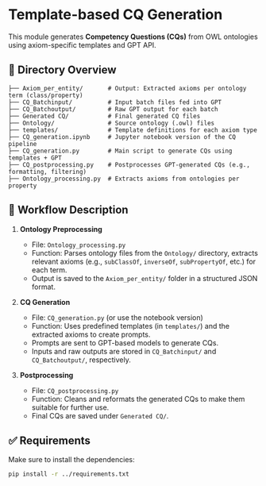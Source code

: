 # Template-based CQ Generation

This module generates **Competency Questions (CQs)** from OWL ontologies using axiom-specific templates and GPT API.

## 📁 Directory Overview

```
├── Axiom_per_entity/       # Output: Extracted axioms per ontology term (class/property)
├── CQ_Batchinput/          # Input batch files fed into GPT
├── CQ_Batchoutput/         # Raw GPT output for each batch
├── Generated CQ/           # Final generated CQ files
├── Ontology/               # Source ontology (.owl) files
├── templates/              # Template definitions for each axiom type
├── CQ_generation.ipynb     # Jupyter notebook version of the CQ pipeline
├── CQ_generation.py        # Main script to generate CQs using templates + GPT
├── CQ_postprocessing.py    # Postprocesses GPT-generated CQs (e.g., formatting, filtering)
├── Ontology_processing.py  # Extracts axioms from ontologies per property
```

## 🔧 Workflow Description

1. **Ontology Preprocessing**

   - File: `Ontology_processing.py`
   - Function: Parses ontology files from the `Ontology/` directory, extracts relevant axioms (e.g., `subClassOf`, `inverseOf`, `subPropertyOf`, etc.) for each term.
   - Output is saved to the `Axiom_per_entity/` folder in a structured JSON format.

2. **CQ Generation**

   - File: `CQ_generation.py` (or use the notebook version)
   - Function: Uses predefined templates (in `templates/`) and the extracted axioms to create prompts.
   - Prompts are sent to GPT-based models to generate CQs.
   - Inputs and raw outputs are stored in `CQ_Batchinput/` and `CQ_Batchoutput/`, respectively.

3. **Postprocessing**

   - File: `CQ_postprocessing.py`
   - Function: Cleans and reformats the generated CQs to make them suitable for further use.
   - Final CQs are saved under `Generated CQ/`.

## ✅ Requirements

Make sure to install the dependencies:

```bash
pip install -r ../requirements.txt
```


